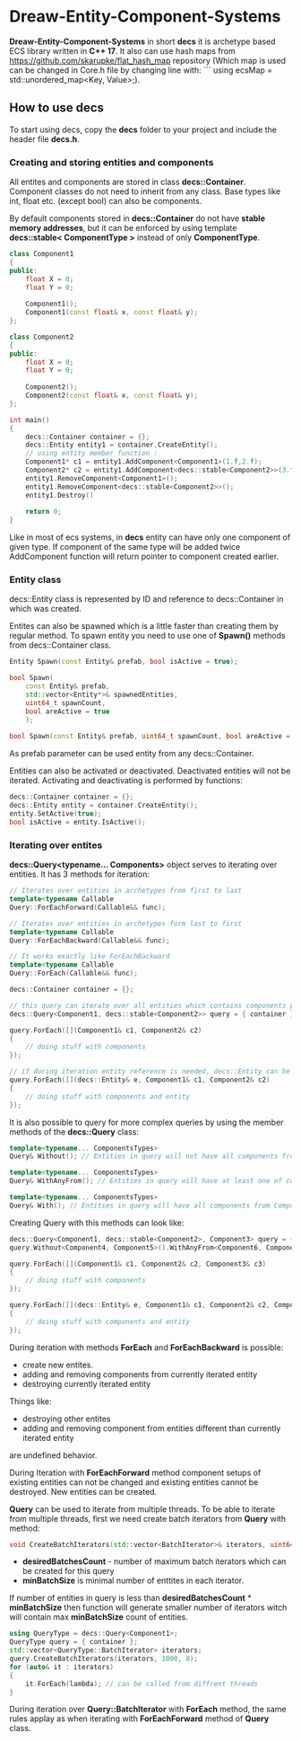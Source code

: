 # Dreaw-Entity-Component-Systems
**Dreaw-Entity-Component-Systems** in short **decs** it is archetype based ECS library written in **C++ 17**. It also can use hash maps from https://github.com/skarupke/flat_hash_map repository (Which map is used can be changed in Core.h file by changing line with: ``` using ecsMap = std::unordered_map<Key, Value>;).<br/>

## How to use **decs**
To start using decs, copy the **decs** folder to your project and include the header file **decs.h**.

### Creating and storing entities and components
All entites and components are stored in class **decs::Container**.<br/>
Component classes do not need to inherit from any class. Base types like int, float etc. (except bool) can also be components.<br/>

By default components stored in **decs::Container** do not have **stable memory addresses**, but it can be enforced by using template **decs::stable< ComponentType >** instead of only **ComponentType**.<br/>

```cpp
class Component1
{
public:
	float X = 0;
	float Y = 0;
	
	Component1();
	Component1(const float& x, const float& y);
};

class Component2
{
public:
	float X = 0;
	float Y = 0;
	
	Component2();
	Component2(const float& x, const float& y);
};

int main()
{
	decs::Container container = {};
	decs::Entity entity1 = container.CreateEntity();
	// using entity member function :
	Component1* c1 = entity1.AddComponent<Component1>(1.f,2.f);
	Component2* c2 = entity1.AddComponent<decs::stable<Component2>>(3.f,4.f);
	entity1.RemoveComponent<Component1>();
	entity1.RemoveComponent<decs::stable<Component2>>();
	entity1.Destroy()
	
	return 0;
}
```

Like in most of ecs systems, in **decs** entity can have only one component of given type. If component of the same type will be added twice AddComponent function will return pointer to component created earlier.<br/>

### Entity class
decs::Entity class is represented by ID and reference to decs::Container in which was created.<br/>

Entites can also be spawned which is a little faster than creating them by regular method. To spawn entity you need to use one of **Spawn()** methods from decs::Container class.
```cpp
Entity Spawn(const Entity& prefab, bool isActive = true);

bool Spawn(
	const Entity& prefab, 
	std::vector<Entity*>& spawnedEntities, 
	uint64_t spawnCount, 
	bool areActive = true
	);
	
bool Spawn(const Entity& prefab, uint64_t spawnCount, bool areActive = true);
```
As prefab parameter can be used entity from any decs::Container.

Entities can also be activated or deactivated. Deactivated entities will not be iterated. Activating and deactivating is performed by functions:
```cpp
decs::Container container = {};
decs::Entity entity = container.CreateEntity();
entity.SetActive(true);
bool isActive = entity.IsActive();
```

### Iterating over entites
**decs::Query<typename... Components>** object serves to iterating over entities. It has 3 methods for iteration:
```cpp
// Iterates over entities in archetypes from first to last
template<typename Callable
Query::ForEachForward(Callable&& func);

// Iterates over entities in archetypes form last to first
template<typename Callable
Query::ForEachBackward(Callable&& func);

// It works exactly like ForEachBackward
template<typename Callable
Query::ForEach(Callable&& func);

```

```cpp
decs::Container container = {}; 

// this query can iterate over all entities which contains components passed as template parameters
decs::Query<Component1, decs::stable<Component2>> query = { container }; 

query.ForEach([](Component1& c1, Component2& c2)
{
	// doing stuff with components
});

// if during iteration entity reference is needed, decs::Entity can be placed as first parameter of passed callable to ForEach function 
query.ForEach([](decs::Entity& e, Component1& c1, Component2& c2)
{
	// doing stuff with components and entity
});
```
It is also possible to query for more complex queries by using the member methods of the **decs::Query** class:
```cpp
template<typename... ComponentsTypes>
Query& Without(); // Entities in query will not have all components from ComponetsTypes parameters list
```
```cpp
template<typename... ComponentsTypes>
Query& WithAnyFrom(); // Entities in query will have at least one of component from ComponentTypes parameters list
```
```cpp
template<typename... ComponentsTypes>
Query& With(); // Entities in query will have all components from ComponentTypes parameters list
```

Creating Query with this methods can look like:
```cpp
decs::Query<Component1, decs::stable<Component2>, Component3> query = { container };
query.Without<Component4, Component5>().WithAnyFrom<Component6, Component7>().With<Component8, Component9>();

query.ForEach([](Component1& c1, Component2& c2, Component3& c3)
{
	// doing stuff with components
});

query.ForEach([](decs::Entity& e, Component1& c1, Component2& c2, Component3& c3)
{
	// doing stuff with components and entity
});
```

During iteration with methods **ForEach** and **ForEachBackward** is possible:
* create new entites. 
* adding and removing components from currently iterated entity
* destroying currently iterated entity

Things like:
* destroying other entites
* adding and removing component from entities different than currently iterated entity

are undefined behavior.

During Iteration with **ForEachForward** method component setups of existing entities can not be changed and existing entities cannot be destroyed. New entities can be created.

**Query** can be used to iterate from multiple threads. To be able to iterate from multiple threads, first we need create batch iterators from **Query** with method:
```cpp
void CreateBatchIterators(std::vector<BatchIterator>& iterators, uint64_t desiredBatchesCount, uint64_t minBatchSize);
```
* **desiredBatchesCount** - number of maximum batch iterators which can be created for this query
* **minBatchSize** is minimal number of enttites in each iterator. 

If number of entities in query is less than **desiredBatchesCount** * **minBatchSize** then function will generate smaller number of iterators witch will contain max **minBatchSize** count of entities.

```cpp
using QueryType = decs::Query<Component1>;
QueryType query = { container };
std::vector<QueryType::BatchIterator> iterators;
query.CreateBatchIterators(iterators, 1000, 8);
for (auto& it : iterators)
{
	it.ForEach(lambda); // can be called from diffrent threads
}
```
During iteration over **Query::BatchIterator** with **ForEach** method, the same rules applay as when iterating with **ForEachForward** method of **Query** class.


